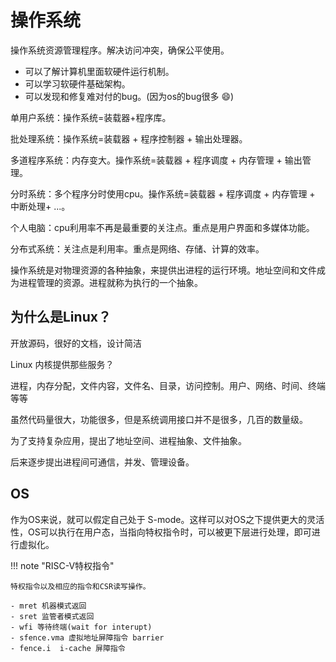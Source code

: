# 操作系统

操作系统资源管理程序。解决访问冲突，确保公平使用。


- 可以了解计算机里面软硬件运行机制。
- 可以学习软硬件基础架构。
- 可以发现和修复难对付的bug。(因为os的bug很多 😄️)


单用户系统：操作系统=装载器+程序库。

批处理系统：操作系统=装载器 + 程序控制器 + 输出处理器。

多道程序系统：内存变大。操作系统=装载器 + 程序调度 + 内存管理 + 输出管理。

分时系统：多个程序分时使用cpu。操作系统=装载器 + 程序调度 + 内存管理 + 中断处理+ ...。

个人电脑：cpu利用率不再是最重要的关注点。重点是用户界面和多媒体功能。

分布式系统：关注点是利用率。重点是网络、存储、计算的效率。

操作系统是对物理资源的各种抽象，来提供出进程的运行环境。地址空间和文件成为进程管理的资源。进程就称为执行的一个抽象。


## 为什么是Linux？

开放源码，很好的文档，设计简洁

Linux 内核提供那些服务？

进程，内存分配，文件内容，文件名、目录，访问控制。用户、网络、时间、终端等等

虽然代码量很大，功能很多，但是系统调用接口并不是很多，几百的数量级。

为了支持复杂应用，提出了地址空间、进程抽象、文件抽象。

后来逐步提出进程间可通信，并发、管理设备。


## OS

作为OS来说，就可以假定自己处于 S-mode。这样可以对OS之下提供更大的灵活性，OS可以执行在用户态，当指向特权指令时，可以被更下层进行处理，即可进行虚拟化。

!!! note "RISC-V特权指令"

    特权指令以及相应的指令和CSR读写操作。
    
    - mret 机器模式返回
    - sret 监管者模式返回
    - wfi 等待终端(wait for interupt)
    - sfence.vma 虚拟地址屏障指令 barrier
    - fence.i  i-cache 屏障指令


